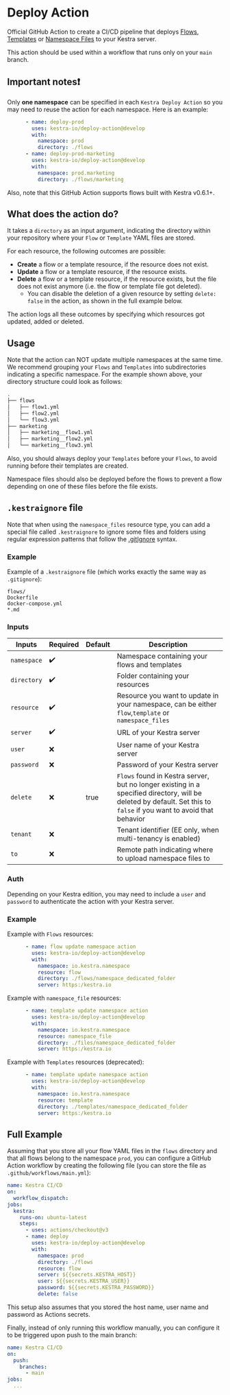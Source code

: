# Deploy Action

Official GitHub Action to create a CI/CD pipeline that deploys [Flows](https://kestra.io/docs/concepts/flows.html), [Templates](https://kestra.io/docs/developer-guide/templates/) or [Namespace Files](https://kestra.io/docs/developer-guide/namespace-files) to your Kestra server.

This action should be used within a workflow that runs only on your <code>main</code> branch.

## Important notes❗️

Only **one namespace** can be specified in each <code>Kestra Deploy Action</code> so you may need to
reuse the action for each namespace. Here is an example:

```yaml
      - name: deploy-prod
        uses: kestra-io/deploy-action@develop
        with:
          namespace: prod
          directory: ./flows
      - name: deploy-prod-marketing
        uses: kestra-io/deploy-action@develop
        with:
          namespace: prod.marketing
          directory: ./flows/marketing
```

Also, note that this GitHub Action supports flows built with Kestra v0.6.1+.

## What does the action do?

It takes a `directory` as an input argument, indicating the directory within your repository where your `Flow` or `Template` YAML files are stored.

For each resource, the following outcomes are possible:
  * **Create** a flow or a template resource, if the resource does not exist.
  * **Update** a flow or a template resource, if the resource exists.
  * **Delete** a flow or a template resource, if the resource exists, but the file does not exist anymore (i.e. the flow or template file got deleted).
      * You can disable the deletion of a given resource by setting `delete: false` in the action, as shown in the full example below.

The action logs all these outcomes by specifying which resources got updated, added or deleted.

## Usage

Note that the action can NOT update multiple namespaces at the same time. We recommend grouping your `Flows` and
`Templates` into subdirectories indicating a specific namespace. For the example shown above, your directory structure could look as follows:
```bash
.
├── flows
│   ├── flow1.yml
│   ├── flow2.yml
│   └── flow3.yml
├── marketing
│   ├── marketing__flow1.yml
│   ├── marketing__flow2.yml
│   └── marketing__flow3.yml
```

Also, you should always deploy your `Templates` before your `Flows`, to avoid running before their
templates are created.

Namespace files should also be deployed before the flows to prevent a flow depending on one of these files before the file exists.

## `.kestraignore` file
Note that when using the `namespace_files` resource type, you can add a special file called `.kestraignore` to ignore some files and folders using regular expression patterns that follow the [.gitIgnore](https://git-scm.com/docs/gitignore) syntax.

### Example
Example of a `.kestraignore` file (which works exactly the same way as `.gitignore`):

```gitignore
flows/
Dockerfile
docker-compose.yml
*.md
```


### Inputs

| Inputs        | Required           | Default | Description                                                                                                                                                         |
|---------------|--------------------|---------|---------------------------------------------------------------------------------------------------------------------------------------------------------------------|
| ``namespace`` | :heavy_check_mark: |         | Namespace containing your flows and templates                                                                                                                       |
| ``directory`` | :heavy_check_mark: |         | Folder containing your resources                                                                                                                                    |
| ``resource``  | :heavy_check_mark: |         | Resource you want to update in your namespace, can be either `flow`,`template` or `namespace_files`                                                      |
| ``server``    | :heavy_check_mark: |         | URL of your Kestra server                                                                                                                                           |
| ``user``      | :x:                |         | User name of your Kestra server                                                                                                                                     |
| ``password``  | :x:                |         | Password of your Kestra server                                                                                                                                      |
| ``delete``    | :x:                | true    | `Flows` found in Kestra server, but no longer existing in a specified directory, will be deleted by default. Set this to `false` if you want to avoid that behavior |
| ``tenant``    | :x:                |         | Tenant identifier (EE only, when multi-tenancy is enabled)                                                                                                          |
| ``to``    | :x:                |         | Remote path indicating where to upload namespace files to                                                                                                          |


### Auth

Depending on your Kestra edition, you may need to include a `user` and `password` to authenticate the action with your Kestra server.

### Example

Example with `Flows` resources:

```yaml
      - name: flow update namespace action
        uses: kestra-io/deploy-action@develop
        with:
          namespace: io.kestra.namespace
          resource: flow
          directory: ./flows/namespace_dedicated_folder
          server: https:/kestra.io
```

Example with `namespace_file` resources:

```yaml
      - name: template update namespace action
        uses: kestra-io/deploy-action@develop
        with:
          namespace: io.kestra.namespace
          resource: namespace_file
          directory: ./files/namespace_dedicated_folder
          server: https:/kestra.io
```

Example with `Templates` resources (deprecated):

```yaml
      - name: template update namespace action
        uses: kestra-io/deploy-action@develop
        with:
          namespace: io.kestra.namespace
          resource: template
          directory: ./templates/namespace_dedicated_folder
          server: https:/kestra.io
```


## Full Example

Assuming that you store all your flow YAML files in the `flows` directory and that all flows belong to the namespace `prod`, you can configure a GitHub Action workflow by creating the following file (you can store the file as `.github/workflows/main.yml`):   

```yaml
name: Kestra CI/CD
on: 
  workflow_dispatch:
jobs:
  kestra:
    runs-on: ubuntu-latest
    steps:
      - uses: actions/checkout@v3
      - name: deploy
        uses: kestra-io/deploy-action@develop
        with:
          namespace: prod
          directory: ./flows
          resource: flow
          server: ${{secrets.KESTRA_HOST}}
          user: ${{secrets.KESTRA_USER}}
          password: ${{secrets.KESTRA_PASSWORD}}
          delete: false
```

This setup also assumes that you stored the host name, user name and password as Actions secrets. 

Finally, instead of only running this workflow manually, you can configure it to be triggered upon push to the main branch:

```yaml
name: Kestra CI/CD
on:
  push:
    branches:
      - main
jobs:
  ...
```

